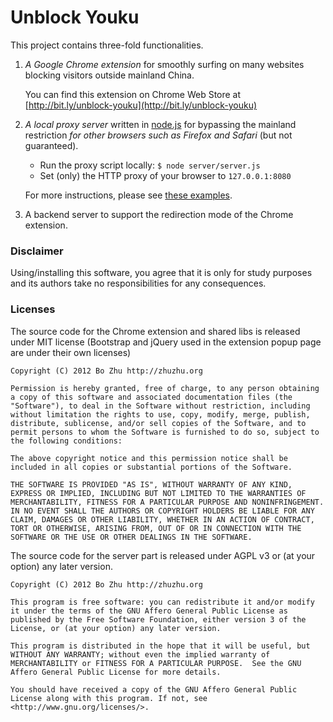 # Unblock Youku

This project contains three-fold functionalities.

1. _A Google Chrome extension_ for smoothly surfing on many websites blocking visitors outside mainland China.
   
   You can find this extension on Chrome Web Store at [http://bit.ly/unblock-youku](http://bit.ly/unblock-youku)

2. _A local proxy server_ written in [node.js](http://node.js.org) for bypassing the mainland restriction _for other browsers such as Firefox and Safari_ (but not guaranteed).

    * Run the proxy script locally: ```$ node server/server.js```
    * Set (only) the HTTP proxy of your browser to ```127.0.0.1:8080```
    
    For more instructions, please see [these examples](http://bit.ly/unblock-youku-proxy).

3. A backend server to support the redirection mode of the Chrome extension.

### Disclaimer

Using/installing this software, you agree that it is only for study purposes and its authors take no responsibilities for any consequences.

### Licenses

The source code for the Chrome extension and shared libs is released under MIT license (Bootstrap and jQuery used in the extension popup page are under their own licenses)

    Copyright (C) 2012 Bo Zhu http://zhuzhu.org

    Permission is hereby granted, free of charge, to any person obtaining a copy of this software and associated documentation files (the "Software"), to deal in the Software without restriction, including without limitation the rights to use, copy, modify, merge, publish, distribute, sublicense, and/or sell copies of the Software, and to permit persons to whom the Software is furnished to do so, subject to the following conditions:

    The above copyright notice and this permission notice shall be included in all copies or substantial portions of the Software.

    THE SOFTWARE IS PROVIDED "AS IS", WITHOUT WARRANTY OF ANY KIND, EXPRESS OR IMPLIED, INCLUDING BUT NOT LIMITED TO THE WARRANTIES OF MERCHANTABILITY, FITNESS FOR A PARTICULAR PURPOSE AND NONINFRINGEMENT. IN NO EVENT SHALL THE AUTHORS OR COPYRIGHT HOLDERS BE LIABLE FOR ANY CLAIM, DAMAGES OR OTHER LIABILITY, WHETHER IN AN ACTION OF CONTRACT, TORT OR OTHERWISE, ARISING FROM, OUT OF OR IN CONNECTION WITH THE SOFTWARE OR THE USE OR OTHER DEALINGS IN THE SOFTWARE.

The source code for the server part is released under AGPL v3 or (at your option) any later version.

    Copyright (C) 2012 Bo Zhu http://zhuzhu.org

    This program is free software: you can redistribute it and/or modify it under the terms of the GNU Affero General Public License as published by the Free Software Foundation, either version 3 of the License, or (at your option) any later version.

    This program is distributed in the hope that it will be useful, but WITHOUT ANY WARRANTY; without even the implied warranty of MERCHANTABILITY or FITNESS FOR A PARTICULAR PURPOSE.  See the GNU Affero General Public License for more details.

    You should have received a copy of the GNU Affero General Public License along with this program. If not, see <http://www.gnu.org/licenses/>.